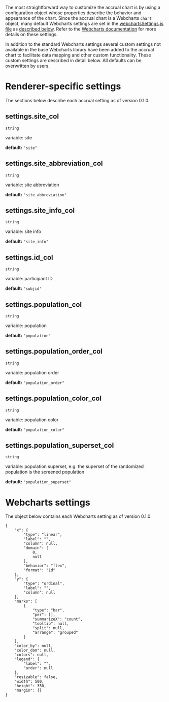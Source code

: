 The most straightforward way to customize the accrual chart is by using a configuration object whose properties describe the behavior and appearance of the chart. Since the accrual chart is a Webcharts `chart` object, many default Webcharts settings are set in the [webchartsSettings.js file](https://github.com/RhoInc/dashboard-charts/blob/master/src/accrual/configuration/webchartsSettings.js) as [described below](#webcharts-settings). Refer to the [Webcharts documentation](https://github.com/RhoInc/Webcharts/wiki/Chart-Configuration) for more details on these settings.

In addition to the standard Webcharts settings several custom settings not available in the base Webcharts library have been added to the accrual chart to facilitate data mapping and other custom functionality. These custom settings are described in detail below. All defaults can be overwritten by users.

# Renderer-specific settings
The sections below describe each accrual setting as of version 0.1.0.

## settings.site_col
`string`

variable: site

**default:** `"site"`



## settings.site_abbreviation_col
`string`

variable: site abbreviation

**default:** `"site_abbreviation"`



## settings.site_info_col
`string`

variable: site info

**default:** `"site_info"`



## settings.id_col
`string`

variable: participant ID

**default:** `"subjid"`



## settings.population_col
`string`

variable: population

**default:** `"population"`



## settings.population_order_col
`string`

variable: population order

**default:** `"population_order"`



## settings.population_color_col
`string`

variable: population color

**default:** `"population_color"`



## settings.population_superset_col
`string`

variable: population superset, e.g. the superset of the randomized population is the screened population

**default:** `"population_superset"`




# Webcharts settings
The object below contains each Webcharts setting as of version 0.1.0.

```
{
    "x": {
        "type": "linear",
        "label": "",
        "column": null,
        "domain": [
            0,
            null
        ],
        "behavior": "flex",
        "format": "1d"
    },
    "y": {
        "type": "ordinal",
        "label": "",
        "column": null
    },
    "marks": [
        {
            "type": "bar",
            "per": [],
            "summarizeX": "count",
            "tooltip": null,
            "split": null,
            "arrange": "grouped"
        }
    ],
    "color_by": null,
    "color_dom": null,
    "colors": null,
    "legend": {
        "label": "",
        "order": null
    },
    "resizable": false,
    "width": 500,
    "height": 350,
    "margin": {}
}
```